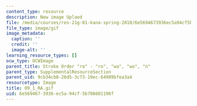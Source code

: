 ```yaml
---
content_type: resource
description: New image Uplaod
file: /media/courses/res-21g-01-kana-spring-2010/6e5694673936ec5a94cf5b706601196f_09_1_RA.gif
file_type: image/gif
image_metadata:
  caption: ''
  credit: ''
  image-alt: ''
learning_resource_types: []
ocw_type: OCWImage
parent_title: Stroke Order "ra" - "ro", "wa", "wo", "n"
parent_type: SupplementalResourceSection
parent_uid: 9cb34cb8-26d5-3c73-19ec-64989bfea3a4
resourcetype: Image
title: 09_1_RA.gif
uid: 6e569467-3936-ec5a-94cf-5b706601196f
---
```

